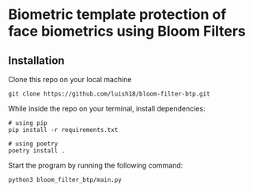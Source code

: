 # Biometric template protection of face biometrics using Bloom Filters

## Installation

Clone this repo on your local machine

    git clone https://github.com/luish18/bloom-filter-btp.git

While inside the repo on your terminal, install dependencies:

    # using pip
    pip install -r requirements.txt 

    # using poetry
    poetry install .

Start the program by running the following command:

    python3 bloom_filter_btp/main.py

